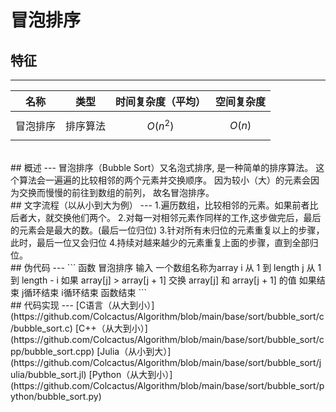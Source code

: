 # 冒泡排序  
## 特征  
---
| 名称 | 类型 | 时间复杂度（平均） | 空间复杂度 |
| :--: | :--: | :--: | :--: |
| 冒泡排序 | 排序算法 | $$O(n^{2})$$ | $$O(n)$$ |
<br>
## 概述  
---
冒泡排序（Bubble Sort）又名泡式排序,  
是一种简单的排序算法。  
这个算法会一遍遍的比较相邻的两个元素并交换顺序。  
因为较小（大）的元素会因为交换而慢慢的前往到数组的前列，  
故名冒泡排序。  
<br>
## 文字流程（以从小到大为例）  
---
1.遍历数组，比较相邻的元素。如果前者比后者大，就交换他们两个。  
2.对每一对相邻元素作同样的工作,这步做完后，最后的元素会是最大的数。(最后一位归位)  
3.针对所有未归位的元素重复以上的步骤，此时，最后一位又会归位  
4.持续对越来越少的元素重复上面的步骤，直到全部归位。  
<br>
## 伪代码  
---
```
函数 冒泡排序 输入 一个数组名称为array
    i 从 1 到 length
        j 从 1 到 length - i 
            如果 array[j] > array[j + 1] 
                交换 array[j] 和 array[j + 1] 的值 
            如果结束 
        j循环结束 
    i循环结束 
函数结束
```  
<br>
## 代码实现  
---
[C语言（从大到小）](https://github.com/Colcactus/Algorithm/blob/main/base/sort/bubble_sort/c/bubble_sort.c)  
[C++（从大到小）](https://github.com/Colcactus/Algorithm/blob/main/base/sort/bubble_sort/cpp/bubble_sort.cpp)
[Julia（从小到大）](https://github.com/Colcactus/Algorithm/blob/main/base/sort/bubble_sort/julia/bubble_sort.jl)  
[Python（从大到小）](https://github.com/Colcactus/Algorithm/blob/main/base/sort/bubble_sort/python/bubble_sort.py)  
  